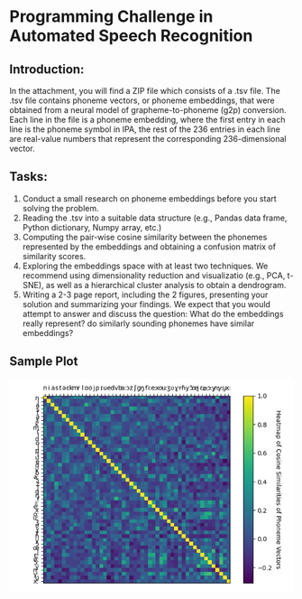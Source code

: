 # Programming Challenge in Automated Speech Recognition

## Introduction:

In the attachment, you will find a ZIP file which consists of a .tsv file. The .tsv file contains phoneme vectors, or phoneme embeddings,  that were obtained from a neural model of grapheme-to-phoneme (g2p) conversion. Each line in the file is a phoneme embedding, where the first entry in each line is the phoneme symbol in IPA,  the rest of the 236 entries in each line are real-value numbers that represent the corresponding 236-dimensional vector. 


## Tasks:

1.  Conduct a small research on phoneme embeddings before you start solving the problem.
2.	Reading the .tsv into a suitable data structure (e.g., Pandas data frame, Python dictionary, Numpy array, etc.)
3.	Computing the pair-wise cosine similarity between the phonemes represented by the embeddings and obtaining a confusion matrix of similarity scores. 
4.	Exploring the embeddings space with at least two techniques. We recommend using dimensionality reduction and visualizatio (e.g., PCA, t-SNE), as well as a hierarchical cluster analysis to obtain a dendrogram. 
5.	Writing a 2-3 page report, including the 2 figures, presenting your solution and summarizing your findings. We expect that you would attempt to answer and discuss the question: What do the embeddings really represent? do similarly sounding phonemes have similar embeddings? 

## Sample Plot
![Heatmap of pairwise cosine similarity of phoneme vectors](images/heatmap.png?raw=true "Cosine Similarity Heatmap")

